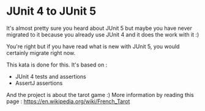 # JUnit 4 to JUnit 5
It's almost pretty sure you heard about JUnit 5 but maybe you have never migrated to it because you already use JUnit 4 and it does the work with it :)

You're right but if you have read what is new with JUnit 5, you would certainly migrate right now.

This kata is done for this. It's based on :
* JUnit 4 tests and assertions
* AssertJ assertions

And the project is about the tarot game :)
More information by reading this page : https://en.wikipedia.org/wiki/French_Tarot